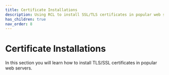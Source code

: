 ```yaml
---
title: Certificate Installations
description: Using RCL to install SSL/TLS certificates in popular web servers
has_children: true
nav_order: 8
---
```


# Certificate Installations

In this section you will learn how to install TLS/SSL certificates in popular web servers.

